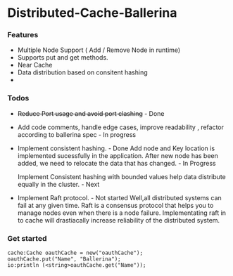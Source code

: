 # Distributed-Cache-Ballerina

### Features

- Multiple Node Support ( Add / Remove Node in runtime)
- Supports put and get methods.
- Near Cache
- Data distribution based on consitent hashing
- 

### Todos
- ~~Reduce Port usage and avoid port clashing~~ - Done
- Add code comments, handle edge cases, improve readability , refactor according to ballerina spec - In progress
- Implement consistent hashing. - Done
	Add node and Key location is implemented sucessfully in the application.
	After new node has been added, we need to relocate the data that has changed. - In Progress

	Implement Consistent hashing with bounded values help data distribute equally in the cluster. - Next

- Implement Raft protocol. - Not started
	Well,all distributed systems can fail at any given time. Raft is a consensus protocol that helps you to manage  nodes  even when there is a node failure. Implementating raft in to cache will drastiacally increase reliability of the distributed system.



### Get started

    cache:Cache oauthCache = new("oauthCache");
    oauthCache.put("Name", "Ballerina");
    io:println (<string>oauthCache.get("Name"));
